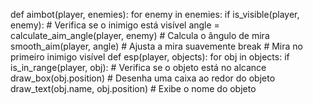 def aimbot(player, enemies):
    for enemy in enemies:
        if is_visible(player, enemy):  # Verifica se o inimigo está visível
            angle = calculate_aim_angle(player, enemy)  # Calcula o ângulo de mira
            smooth_aim(player, angle)  # Ajusta a mira suavemente
            break  # Mira no primeiro inimigo visível
def esp(player, objects):
    for obj in objects:
        if is_in_range(player, obj):  # Verifica se o objeto está no alcance
            draw_box(obj.position)  # Desenha uma caixa ao redor do objeto
            draw_text(obj.name, obj.position)  # Exibe o nome do objeto
